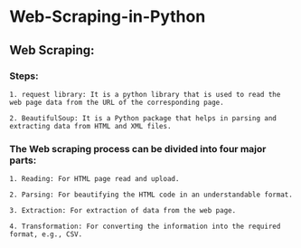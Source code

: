 # Web-Scraping-in-Python

## Web Scraping:

### Steps:

    1. request library: It is a python library that is used to read the web page data from the URL of the corresponding page.

    2. BeautifulSoup: It is a Python package that helps in parsing and extracting data from HTML and XML files.

### The Web scraping process can be divided into four major parts:

    1. Reading: For HTML page read and upload.

    2. Parsing: For beautifying the HTML code in an understandable format.

    3. Extraction: For extraction of data from the web page.

    4. Transformation: For converting the information into the required format, e.g., CSV.
